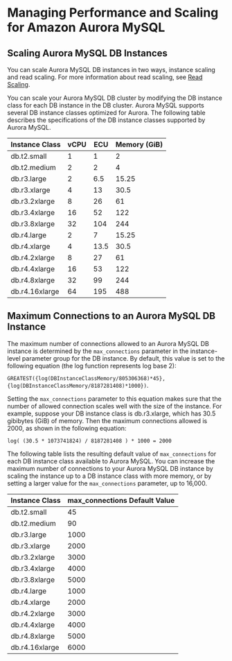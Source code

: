 # Managing Performance and Scaling for Amazon Aurora MySQL<a name="AuroraMySQL.Managing.Performance"></a>

## Scaling Aurora MySQL DB Instances<a name="AuroraMySQL.Managing.Performance.InstanceScaling"></a>

You can scale Aurora MySQL DB instances in two ways, instance scaling and read scaling\. For more information about read scaling, see [Read Scaling](Aurora.Managing.md#Aurora.Managing.Performance.ReadScaling)\.

You can scale your Aurora MySQL DB cluster by modifying the DB instance class for each DB instance in the DB cluster\. Aurora MySQL supports several DB instance classes optimized for Aurora\. The following table describes the specifications of the DB instance classes supported by Aurora MySQL\.


| Instance Class | vCPU | ECU | Memory \(GiB\) | 
| --- | --- | --- | --- | 
|  db\.t2\.small  |  1  | 1 | 2 | 
|  db\.t2\.medium  |  2  | 2 | 4 | 
|  db\.r3\.large  |  2  | 6\.5 | 15\.25 | 
|  db\.r3\.xlarge  |  4  | 13 | 30\.5 | 
|  db\.r3\.2xlarge  |  8  | 26 | 61 | 
|  db\.r3\.4xlarge  |  16  | 52 | 122 | 
|  db\.r3\.8xlarge  |  32  | 104 | 244 | 
|  db\.r4\.large  |  2  | 7 | 15\.25 | 
|  db\.r4\.xlarge  |  4  | 13\.5 | 30\.5 | 
|  db\.r4\.2xlarge  |  8  | 27 | 61 | 
|  db\.r4\.4xlarge  |  16  | 53 | 122 | 
|  db\.r4\.8xlarge  |  32  | 99 | 244 | 
|  db\.r4\.16xlarge  |  64  | 195 | 488 | 

## Maximum Connections to an Aurora MySQL DB Instance<a name="AuroraMySQL.Managing.MaxConnections"></a>

The maximum number of connections allowed to an Aurora MySQL DB instance is determined by the `max_connections` parameter in the instance\-level parameter group for the DB instance\. By default, this value is set to the following equation \(the log function represents log base 2\):

`GREATEST({log(DBInstanceClassMemory/805306368)*45},{log(DBInstanceClassMemory/8187281408)*1000})`\.

Setting the `max_connections` parameter to this equation makes sure that the number of allowed connection scales well with the size of the instance\. For example, suppose your DB instance class is db\.r3\.xlarge, which has 30\.5 gibibytes \(GiB\) of memory\. Then the maximum connections allowed is 2000, as shown in the following equation:

```
log( (30.5 * 1073741824) / 8187281408 ) * 1000 = 2000
```

The following table lists the resulting default value of `max_connections` for each DB instance class available to Aurora MySQL\. You can increase the maximum number of connections to your Aurora MySQL DB instance by scaling the instance up to a DB instance class with more memory, or by setting a larger value for the `max_connections` parameter, up to 16,000\.


| Instance Class | max\_connections Default Value | 
| --- | --- | 
|  db\.t2\.small  |  45  | 
|  db\.t2\.medium  |  90  | 
|  db\.r3\.large  |  1000  | 
|  db\.r3\.xlarge  |  2000  | 
|  db\.r3\.2xlarge  |  3000  | 
|  db\.r3\.4xlarge  |  4000  | 
|  db\.r3\.8xlarge  |  5000  | 
|  db\.r4\.large  |  1000  | 
|  db\.r4\.xlarge  |  2000  | 
|  db\.r4\.2xlarge  |  3000  | 
|  db\.r4\.4xlarge  |  4000  | 
|  db\.r4\.8xlarge  |  5000  | 
|  db\.r4\.16xlarge  |  6000  | 